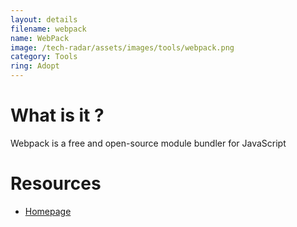 ```yaml
---
layout: details
filename: webpack
name: WebPack
image: /tech-radar/assets/images/tools/webpack.png 
category: Tools
ring: Adopt
---
```


# What is it ?
Webpack is a free and open-source module bundler for JavaScript

# Resources
- [Homepage](https://webpack.js.org/)
